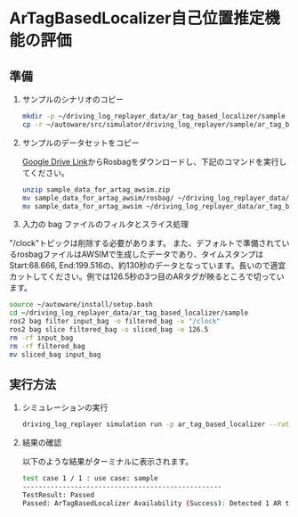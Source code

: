 # ArTagBasedLocalizer自己位置推定機能の評価

## 準備

1. サンプルのシナリオのコピー

   ```bash
   mkdir -p ~/driving_log_replayer_data/ar_tag_based_localizer/sample
   cp -r ~/autoware/src/simulator/driving_log_replayer/sample/ar_tag_based_localizer/scenario.yaml ~/driving_log_replayer_data/ar_tag_based_localizer/sample
   ```

2. サンプルのデータセットをコピー

   [Google Drive Link](https://drive.google.com/file/d/1uMVwQQFcfs8JOqfoA1FqfH_fLPwQ71jK/view)からRosbagをダウンロードし、下記のコマンドを実行してください。

   ```bash
   unzip sample_data_for_artag_awsim.zip
   mv sample_data_for_artag_awsim/rosbag/ ~/driving_log_replayer_data/ar_tag_based_localizer/sample/input_bag
   mv sample_data_for_artag_awsim ~/driving_log_replayer_data/ar_tag_based_localizer/sample/map
   ```

3. 入力の bag ファイルのフィルタとスライス処理

"/clock"トピックは削除する必要があります。
また、デフォルトで準備されているrosbagファイルはAWSIMで生成したデータであり、タイムスタンプはStart:68.666, End:199.516の、約130秒のデータとなっています。長いので適宜カットしてください。例では126.5秒の3つ目のARタグが映るところで切っています。

```bash
source ~/autoware/install/setup.bash
cd ~/driving_log_replayer_data/ar_tag_based_localizer/sample
ros2 bag filter input_bag -o filtered_bag -x "/clock"
ros2 bag slice filtered_bag -o sliced_bag -e 126.5
rm -rf input_bag
rm -rf filtered_bag
mv sliced_bag input_bag
```

## 実行方法

1. シミュレーションの実行

   ```bash
   driving_log_replayer simulation run -p ar_tag_based_localizer --rate 0.5
   ```

2. 結果の確認

   以下のような結果がターミナルに表示されます。

   ```bash
   test case 1 / 1 : use case: sample
   --------------------------------------------------
   TestResult: Passed
   Passed: ArTagBasedLocalizer Availability (Success): Detected 1 AR tags
   ```

